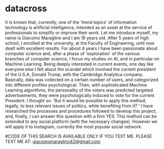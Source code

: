 # datacross
It is known that, currently, one of the 'trend topics' of information technology is artificial intelligence, intended as an asset at the service of professionals to simplify or improve their work. Let me introduce myself, my name is Giacomo Maraglino and I am 19 years old. After 5 years of high school, I enrolled at the university, at the Faculty of Engineering, until now dealt with excellent results. For about 4 years I have been passionate about computer science and, after a phase of 'exploration' of the various branches of computer science, I focus my studies on AI, and in particular on Machine Learning. Being deeply interested in current events, one day like everyone else I felt about the scandal which involved the current president of the U.S.A, Donald Trump, with the Cambridge Analytica company. Basically, data was collected on a certain number of users, and categorized into different profiles psychological. Then, with sophisticated Machine Learning algorithms, the personality of the voters was predicted targeted advertisements, they were psychologically induced to vote for the current President. I thought so: 'But it would be possible to apply this method, legally, to less relevant issues of politics, while benefiting from it? ' I have researched the processes and procedures followed to develop this project, and, finally, I can answer this question with a firm YES. This method can be extended to any social platform (with the necessary changes). However we will apply it to Instagram, currently the most popular social network.

#CODE OF THIS SEARCH IS AVAILABLE ONLY IF YOU TEXT ME. PLEASE TEXT ME AT: giacomomaraglino42@gmail.com
